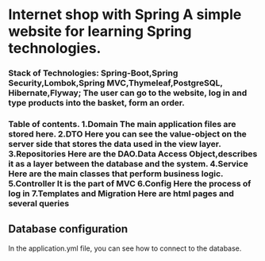 
<h1>Internet shop with Spring 
  A simple website for learning Spring technologies.
<h3>Stack of Technologies: Spring-Boot,Spring Security,Lombok,Spring MVC,Thymeleaf,PostgreSQL, Hibernate,Flyway;
The user can go to the website, log in and type products into the basket, form an order.

 <h3>Table of contents.
   1.Domain
   The main application files are stored here.
   2.DTO
   Here you can see the value-object on the server side that stores the data used in the view layer.
   3.Repositories
   Here are the DAO.Data Access Object,describes it as a layer between the database and the system.
   4.Service
   Here are the main classes that perform business logic.
   5.Controller
   It is the part of MVC
   6.Config 
   Here the process of log in 
   7.Templates and Migration
   Here are html pages and several queries
   
## Database configuration
In the application.yml file, you can see how to connect to the database.

